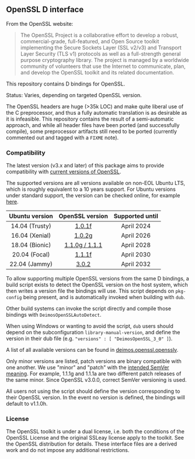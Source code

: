 OpenSSL D interface
-------------------

From the OpenSSL website:

> The OpenSSL Project is a collaborative effort to develop a robust,
> commercial-grade, full-featured, and Open Source toolkit
> implementing the Secure Sockets Layer (SSL v2/v3) and Transport
> Layer Security (TLS v1) protocols as well as a full-strength general
> purpose cryptography library. The project is managed by a worldwide
> community of volunteers that use the Internet to communicate, plan,
> and develop the OpenSSL toolkit and its related documentation.

This repository contains D bindings for OpenSSL.

Status: Varies, depending on targeted OpenSSL version.

The OpenSSL headers are huge (>35k LOC) and make quite liberal use of the C
preprocessor, and thus a fully automatic translation is as desirable as
it is infeasible. This repository contains the result of a semi-automatic
approach, and while all header files have been ported (and successfully
compile), some preprocessor artifacts still need to be ported (currently
commented out and tagged with a `FIXME` note).

### Compatibility

The latest version (v3.x and later) of this package aims to provide compatibility with
[current versions of OpenSSL](https://www.openssl.org/news/changelog.html).

The supported versions are all versions available on non-EOL Ubuntu LTS,
which is roughly equivalent to a 10 years support.
For Ubuntu versions under standard support, the version can be checked online,
for example [here](https://packages.ubuntu.com/jammy/openssl).

|    Ubuntu version    | OpenSSL version | Supported until |
|:--------------------:|:---------------:|:---------------:|
| 14.04 (Trusty)  | [1.0.1f](https://web.archive.org/web/20161208174333/https://packages.ubuntu.com/trusty/openssl) | April 2024 |
| 16.04 (Xenial)  | [1.0.2g](https://web.archive.org/web/20161021100827/http://packages.ubuntu.com/xenial/openssl) | April 2026 |
| 18.04 (Bionic)  | [1.1.0g / 1.1.1](https://web.archive.org/web/20161021100827/http://packages.ubuntu.com/xenial/openssl) | April 2028 |
| 20.04 (Focal)  | [1.1.1f](https://web.archive.org/web/20210417090632/https://packages.ubuntu.com/focal/openssl) | April 2030 |
| 22.04 (Jammy)  | [3.0.2](https://web.archive.org/web/20220606092159/https://packages.ubuntu.com/jammy/openssl) | April 2032 |


To allow supporting multiple OpenSSL versions from the same D bindings,
a build script exists to detect the OpenSSL version on the host system,
which then writes a version file the bindings will use.
This script depends on `pkg-config` being present, and is automatically
invoked when building with `dub`.

Other build systems can invoke the script directly and compile those bindings
with `DeimosOpenSSLAutoDetect`.

When using Windows or wanting to avoid the script,
`dub` users should depend on the subconfiguration `library-manual-version`,
and define the version in their dub file (e.g. `"versions" : [ "DeimosOpenSSL_3_0" ]`).

A list of all available versions can be found in [deimos.openssl.opensslv](source/deimos/openssl/opensslv.di).

Only minor versions are listed, patch versions are binary compatible with one another.
We use "minor" and "patch" with the [intended SemVer meaning](https://semver.org/).
For example, 1.1.1g and 1.1.1a are two different patch releases of the same minor.
Since OpenSSL v3.0.0, correct SemVer versioning is used.

All users not using the script should define the version corresponding to their OpenSSL version.
In the event no version is defined, the bindings will default to v1.1.0h.

### License

The OpenSSL toolkit is under a dual license, i.e. both the conditions
of the OpenSSL License and the original SSLeay license apply to the toolkit.
See the OpenSSL distribution for details. These interface files are a derived
work and do not impose any additional restrictions.
